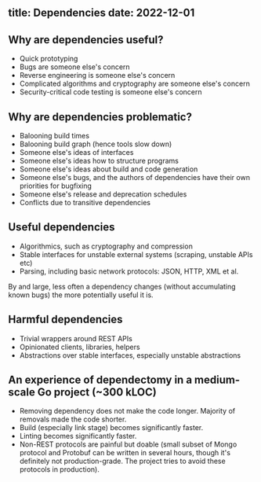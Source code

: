 title: Dependencies
date: 2022-12-01
----
## Why are dependencies useful?

- Quick prototyping
- Bugs are someone else's concern
- Reverse engineering is someone else's concern
- Complicated algorithms and cryptography are someone else's concern
- Security-critical code testing is someone else's concern

## Why are dependencies problematic?

- Balooning build times
- Balooning build graph (hence tools slow down)
- Someone else's ideas of interfaces
- Someone else's ideas how to structure programs
- Someone else's ideas about build and code generation
- Someone else's bugs, and the authors of dependencies have their own priorities for bugfixing
- Someone else's release and deprecation schedules
- Conflicts due to transitive dependencies

## Useful dependencies

- Algorithmics, such as cryptography and compression
- Stable interfaces for unstable external systems (scraping, unstable APIs etc)
- Parsing, including basic network protocols: JSON, HTTP, XML et al.

By and large, less often a dependency changes (without accumulating known bugs) the more potentially useful it is.

## Harmful dependencies

- Trivial wrappers around REST APIs
- Opinionated clients, libraries, helpers
- Abstractions over stable interfaces, especially unstable abstractions

## An experience of dependectomy in a medium-scale Go project (~300 kLOC)

- Removing dependency does not make the code longer. Majority of removals made the code shorter.
- Build (especially link stage) becomes significantly faster.
- Linting becomes significantly faster.
- Non-REST protocols are painful but doable (small subset of Mongo protocol and Protobuf can be written in several
  hours, though it's definitely not production-grade. The project tries to avoid these protocols in production).
